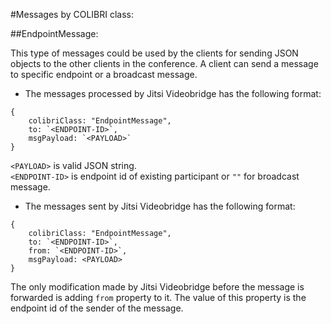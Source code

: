 #Messages by COLIBRI class:

##EndpointMessage:


This type of messages could be used by the clients for sending JSON objects to the other clients in the conference. A client can send a message to specific endpoint or a broadcast message.



* The messages processed by Jitsi Videobridge has the following format:

```
{
    colibriClass: "EndpointMessage",  
    to: `<ENDPOINT-ID>`,   
    msgPayload: `<PAYLOAD>`  
}
```

`<PAYLOAD>` is valid JSON string.  
`<ENDPOINT-ID>` is endpoint id of existing participant or `""` for broadcast message.

* The messages sent by Jitsi Videobridge has the following format:


```
{
    colibriClass: "EndpointMessage",
    to: `<ENDPOINT-ID>`,
    from: `<ENDPOINT-ID>`,
    msgPayload: <PAYLOAD>
}
```


The only modification made by Jitsi Videobridge before the message is forwarded is adding `from` property to it. The value of this property is the endpoint id of the sender of the message.